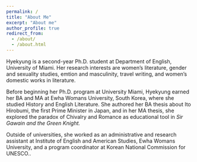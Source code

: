 ```yaml
---
permalink: /
title: "About Me"
excerpt: "About me"
author_profile: true
redirect_from: 
  - /about/
  - /about.html
---
```


Hyekyung is a second-year Ph.D. student at Department of English, University of Miami. Her research interests are women’s literature, gender and sexuality studies, emtion and masculinity, travel writing, and women’s domestic works in literature.
</br>

Before beginning her Ph.D. program at University Miami, Hyekyung earned her BA and MA at Ewha Womans University, South Korea, where she studied History and English Literature. She authored her BA thesis about Ito Hirobumi, the first Prime Minister in Japan, and in her MA thesis, she explored the paradox of Chivalry and Romance as educational tool in *Sir Gawain and the Green Knight.*
</br>

Outside of universities, she worked as an administrative and research assistant at Institute of English and American Studies, Ewha Womans University, and a program coordinator at Korean National Commission for UNESCO..
